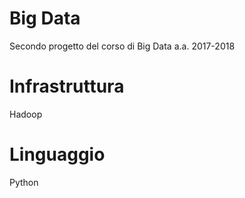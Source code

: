 # Big Data

Secondo progetto del corso di Big Data a.a. 2017-2018

# Infrastruttura
Hadoop

# Linguaggio
Python

